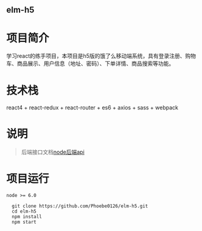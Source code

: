 ## elm-h5

# 项目简介
学习react的练手项目，本项目是h5版的饿了么移动端系统，具有登录注册、购物车、商品展示、用户信息（地址、密码）、下单详情、商品搜索等功能。
# 技术栈
react4 + react-redux + react-router + es6 + axios + sass + webpack
# 说明
> 后端接口文档[node后端api](https://github.com/bailicangdu/node-elm/blob/master/API.md)</br>
# 项目运行
`node >= 6.0`
```
  git clone https://github.com/Phoebe0126/elm-h5.git
  cd elm-h5
  npm install
  npm start
```
